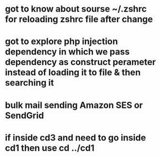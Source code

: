 # got to know about sourse ~/.zshrc for reloading zshrc file after change
# got to explore php injection dependency in which we pass dependency as construct perameter instead of loading it to file & then searching it 
# bulk mail sending Amazon SES or SendGrid 
# if inside cd3 and need to go inside cd1 then use cd ../cd1
